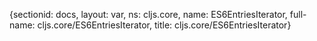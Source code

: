 {sectionid: docs, layout: var, ns: cljs.core, name: ES6EntriesIterator, full-name: cljs.core/ES6EntriesIterator,
  title: cljs.core/ES6EntriesIterator}
